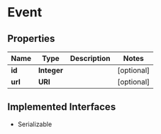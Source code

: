 

# Event


## Properties

Name | Type | Description | Notes
------------ | ------------- | ------------- | -------------
**id** | **Integer** |  |  [optional]
**url** | **URI** |  |  [optional]


## Implemented Interfaces

* Serializable


